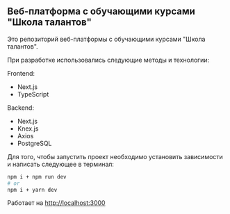 ## Веб-платформа с обучающими курсами "Школа талантов"

Это репозиторий веб-платформы с обучающими курсами "Школа талантов".

При разработке использовались следующие методы и технологии:

Frontend:
- Next.js
- TypeScript

Backend:
- Next.js
- Knex.js
- Axios
- PostgreSQL

Для того, чтобы запустить проект необходимо установить зависимости и написать следующее в терминал:

```bash
npm i + npm run dev
# or
npm i + yarn dev
```

Работает на [http://localhost:3000](http://localhost:3000)
